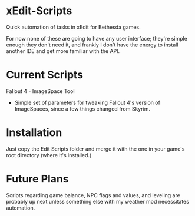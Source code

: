 # xEdit-Scripts
Quick automation of tasks in xEdit for Bethesda games.

For now none of these are going to have any user interface; they're simple enough they don't need it, and frankly I don't have the energy to install another IDE and get more familiar with the API.

# Current Scripts
Fallout 4 - ImageSpace Tool
  - Simple set of parameters for tweaking Fallout 4's version of ImageSpaces, since a few things changed from Skyrim.
  
# Installation
Just copy the Edit Scripts folder and merge it with the one in your game's root directory (where it's installed.)

# Future Plans
Scripts regarding game balance, NPC flags and values, and leveling are probably up next unless something else with my weather mod necessitates automation.
